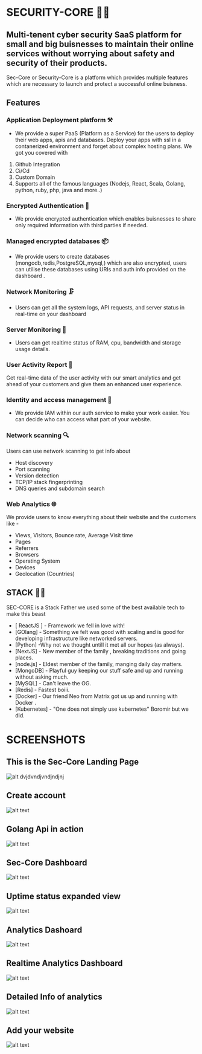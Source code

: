 # SECURITY-CORE 👮‍♂️
## Multi-tenent cyber security SaaS platform for small and big buisnesses to maintain their online services without worrying about safety and security of their products. 


Sec-Core or Security-Core is a platform which provides multiple features which are necessary to launch and protect a successful online buisness.


## Features
### Application Deployment platform ⚒
- We provide a super PaaS (Platform as a Service) for the users to deploy their web apps, apis and databases. Deploy your apps with ssl in a contanerized environment and forget about complex hosting plans. We got you covered with
1. Github Integration
2. Ci/Cd
 3. Custom Domain
 4.  Supports all of the famous languages (Nodejs, React, Scala, Golang, python, ruby, php, java and more..)

### Encrypted Authentication 🔑
- We provide encrypted authentication which enables buisnesses to share only required information with third parties if needed.
### Managed encrypted databases 📦
- We provide users to create databases (mongodb,redis,PostgreSQL,mysql,) which are also encrypted, users can utilise these databases using URIs and auth info provided on the dashboard .
### Network Monitoring 🗜
- Users can get all the system logs, API requests, and server status in real-time on your dashboard
### Server Monitoring 👀
- Users can get realtime status of RAM, cpu, bandwidth and storage usage details.
### User Activity Report 📃
Get real-time data of the user activity with our smart analytics and get ahead of your customers and give them an enhanced user experience.
### Identity and access management 🛂
- We provide IAM within our auth service to make your work easier. You can decide who can access what part of your website.
### Network scanning 🔍
Users can use network scanning to get info about
- Host discovery
- Port scanning
- Version detection
- TCP/IP stack fingerprinting 
- DNS queries and subdomain search
### Web Analytics 🌐
We provide users to know everything about their website and the customers like - 
- Views, Visitors, Bounce rate, Average Visit time
- Pages
- Referrers
- Browsers
- Operating System
- Devices
- Geolocation (Countries)







## STACK 👩‍💻

SEC-CORE is a Stack Father we used some of the best available tech to make this beast

- [ ReactJS ]  - Framework we fell in love with!
- [GOlang] - Something we felt was good with scaling and is good for developing infrastructure like networked servers.
- [Python] -Why not we thought untill it met all our hopes (as always).
- [NextJS] - New member of the family , breaking traditions and going places.
- [node.js] - Eldest member of the family, manging daily day matters. 
- [MongoDB] - Playful guy keeping our stuff safe and up and running without asking much. 
- [MySQL] - Can't leave the OG.
- [Redis] - Fastest boiii.
- [Docker] - Our friend Neo from Matrix got us up and running with Docker .
- [Kubernetes] - "One does not simply use kubernetes" Boromir
but we did.


# SCREENSHOTS
## This is the Sec-Core Landing Page 
![alt dvjdvndjvndjndjnj](https://github.com/GaurangShukla/Sec-Core/blob/main/imagedash.png?raw=true)


## Create account
![alt text](https://github.com/GaurangShukla/Sec-Core/blob/main/signup.png?raw=true)

## Golang Api in action
![alt text](https://github.com/GaurangShukla/Sec-Core/blob/main/auth.png?raw=true)
## Sec-Core Dashboard
![alt text](https://github.com/GaurangShukla/Sec-Core/blob/main/image2.png?raw=true)
## Uptime status expanded view
![alt text](https://github.com/GaurangShukla/Sec-Core/blob/main/image1.png?raw=true)
## Analytics Dashoard 
![alt text](https://github.com/GaurangShukla/Sec-Core/blob/main/image3.png?raw=true)
## Realtime Analytics Dashboard
![alt text](https://github.com/GaurangShukla/Sec-Core/blob/main/image5.png?raw=true)
## Detailed Info of analytics
![alt text](https://github.com/GaurangShukla/Sec-Core/blob/main/image6.png?raw=true)
## Add your website
![alt text](https://github.com/GaurangShukla/Sec-Core/blob/main/image4.png?raw=true)







